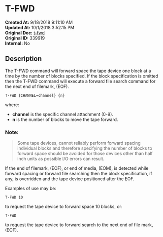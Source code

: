 # T-FWD

**Created At:** 9/18/2018 9:11:10 AM  
**Updated At:** 10/1/2018 3:52:15 PM  
**Original Doc:** [t-fwd](https://docs.jbase.com/49399-tape/t-fwd)  
**Original ID:** 339619  
**Internal:** No  


## Description

The T-FWD command will forward space the tape device one block at a time by the number of blocks specified. If the block specification is omitted then the T-FWD command will execute a forward file search command for the next end of filemark, (EOF).

```
T-FWD {CHANNEL=channel} {n}
```

where:

- **channel** is the specific channel attachment (0-9).
- **n** is the number of blocks to move the tape forward.




### Note: 


> Some tape devices, cannot reliably perform forward spacing individual blocks and therefore specifying the number of blocks to forward space should be avoided for those devices other than half inch units as possible I/O errors can result.


If the end of filemark, (EOF), or end of media, (EOM), is detected while forward spacing or forward file searching then the block specification, if any, is overridden and the tape device positioned after the EOF.





Examples of use may be:

```
T-FWD 10
```

to request the tape device to forward space 10 blocks, or:

```
T-FWD
```

to request the tape device to forward search to the next end of file mark, (EOF).

  
<PageFooter />
